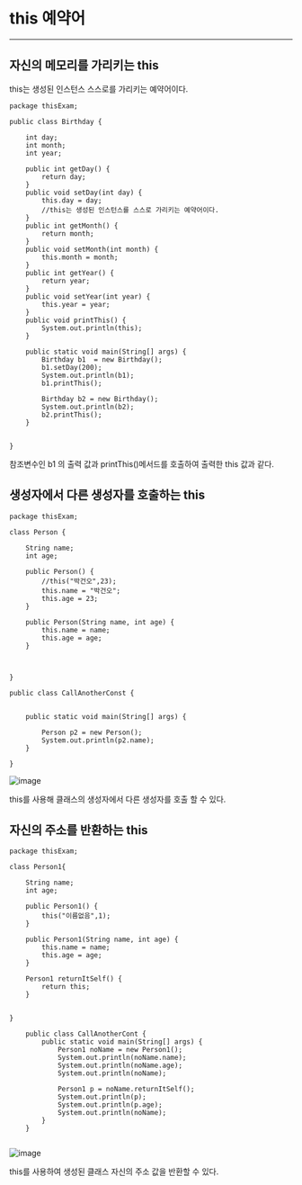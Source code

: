 # this 예약어

-----------------------------------------------------------------------------------

## 자신의 메모리를 가리키는 this

this는 생성된 인스턴스 스스로를 가리키는 예약어이다.

```
package thisExam;

public class Birthday {
	
	int day;
	int month;
	int year;
	
	public int getDay() {
		return day;
	}
	public void setDay(int day) {
		this.day = day;
		//this는 생성된 인스턴스를 스스로 가리키는 예약어이다.
	}
	public int getMonth() {
		return month;
	}
	public void setMonth(int month) {
		this.month = month;
	}
	public int getYear() {
		return year;
	}
	public void setYear(int year) {
		this.year = year;
	}
	public void printThis() {
		System.out.println(this);
	}
	
	public static void main(String[] args) {
		Birthday b1  = new Birthday();
		b1.setDay(200);
		System.out.println(b1);
		b1.printThis();
		
		Birthday b2 = new Birthday();
		System.out.println(b2);
		b2.printThis();
	}
	

}

```

참조변수인 b1 의 출력 값과  printThis()메서드를 호출하여 출력한 this 값과 같다.


## 생성자에서 다른 생성자를 호출하는 this

```
package thisExam;

class Person {
	
	String name;
	int age;
	
	public Person() {
		//this("박건오",23);
		this.name = "박건오";
		this.age = 23;
	}
	
	public Person(String name, int age) {
		this.name = name;
		this.age = age;
	}
	
	
	
}

public class CallAnotherConst {
	
	
	public static void main(String[] args) {
	
		Person p2 = new Person();
		System.out.println(p2.name);
	}

}

```

![image](https://user-images.githubusercontent.com/66653324/103612219-4dc64f80-4f67-11eb-8ca3-643160c5da6e.png)

this를 사용해 클래스의 생성자에서 다른 생성자를 호출 할 수 있다.


## 자신의 주소를 반환하는 this

```
package thisExam;

class Person1{
	
	String name;
    int age;
	
    public Person1() {
    	this("이름없음",1);
    }
    
    public Person1(String name, int age) {
		this.name = name;
		this.age = age;
	}
    
    Person1 returnItSelf() {
    	return this;
    }
	
	
}

	public class CallAnotherCont {
		public static void main(String[] args) {
			Person1 noName = new Person1();
			System.out.println(noName.name);
			System.out.println(noName.age);
			System.out.println(noName);
			
			Person1 p =	noName.returnItSelf();
			System.out.println(p);
			System.out.println(p.age);
			System.out.println(noName);
		}
	}


```
![image](https://user-images.githubusercontent.com/66653324/103612355-9978f900-4f67-11eb-8e5f-14536b568ef8.png)

this를 사용하여 생성된 클래스 자신의 주소 값을 반환할 수 있다.


